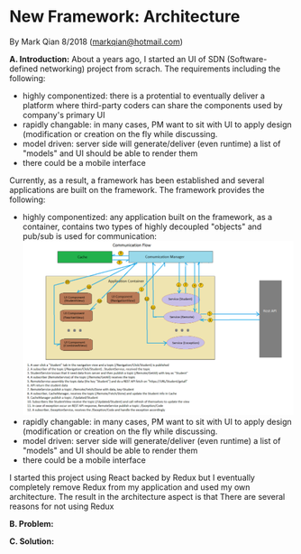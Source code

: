 New Framework: Architecture
=================================

By Mark Qian 8/2018 (markqian@hotmail.com)

<b>A. Introduction:</b> 
About a years ago, I started an UI of SDN (Software-defined networking) project from scrach. The requirements including the following:<br/>
<ul>
  <li>highly componentized: there is a protential to eventually deliver a platform where third-party coders can share the components used by company's primary UI</li>
  <li>rapidly changable: in many cases, PM want to sit with UI to apply design (modification or creation on the fly while discussing.</li>
  <li>model driven: server side will generate/deliver (even runtime) a list of "models" and UI should be able to  render them</li>
  <li>there could be a mobile interface</li>
</ul>

Currently, as a result, a framework has been established and several applications are built on the framework. The framework provides the following:<br/>
<ul>
  <li>highly componentized: any application built on the framework, as a container, contains two types of highly decoupled "objects" and pub/sub is used for communication:</li>
  <img src="https://github.com/coolshare/NewFramework-Architect/blob/master/workflow3.png"/>
  <li>rapidly changable: in many cases, PM want to sit with UI to apply design (modification or creation on the fly while discussing.</li>
  <li>model driven: server side will generate/deliver (even runtime) a list of "models" and UI should be able to  render them</li>
  <li>there could be a mobile interface</li>
</ul>

I started this project using React backed by Redux but I eventually completely remove Redux from my application and used my own architecture.
The result in the architecture aspect is that 
There are several reasons for not using Redux

<b>B. Problem:</b><br/>

<b>C. Solution:</b><br/>

